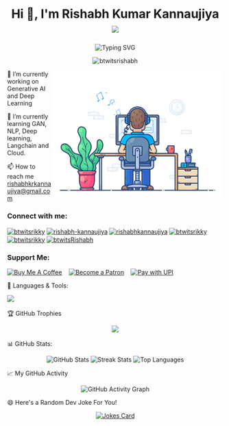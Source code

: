 <h1 align="center">Hi 👋, I'm Rishabh Kumar Kannaujiya <img src="https://media.giphy.com/media/mGcNjsfWAjY5AEZNw6/giphy.gif" width="50"></h1>

<p align="center">
<img src="https://readme-typing-svg.demolab.com?font=Fira+Code&weight=500&pause=1000&color=00F7FF&center=true&width=435&lines=AI+Practitioner+%7C+ML+%26+DL+Explorer;Let's+build+the+future+together+%F0%9F%A4%96" alt="Typing SVG" />
</p>

<p align="center">
<img src="https://komarev.com/ghpvc/?username=btwitsrishabh&label=Profile%20views&color=0e75b6&style=flat" alt="btwitsrishabh" />
</p>

<img align="right" alt="Coding" width="400" src="https://raw.githubusercontent.com/SupianIDz/SupianIDz/main/coding.gif">

🔭 I’m currently working on Generative AI and Deep Learning

🌱 I’m currently learning GAN, NLP, Deep learning, Langchain and Cloud.

📫 How to reach me rishabhkrkannaujiya@gmail.com

<h3 align="left">Connect with me:</h3>
<p align="left">
<a href="https://twitter.com/btwitsrikky" target="blank"><img align="center" src="https://raw.githubusercontent.com/rahuldkjain/github-profile-readme-generator/master/src/images/icons/Social/twitter.svg" alt="btwitsrikky" height="30" width="40" /></a>
<a href="https://www.linkedin.com/in/rishabh-kannaujiya-712178207/" target="blank"><img align="center" src="https://raw.githubusercontent.com/rahuldkjain/github-profile-readme-generator/master/src/images/icons/Social/linked-in-alt.svg" alt="rishabh-kannaujiya" height="30" width="40" /></a>
<a href="https://kaggle.com/rishabhkannaujiya" target="blank"><img align="center" src="https://raw.githubusercontent.com/rahuldkjain/github-profile-readme-generator/master/src/images/icons/Social/kaggle.svg" alt="rishabhkannaujiya" height="30" width="40" /></a>
<a href="https://instagram.com/btwitsrikky" target="blank"><img align="center" src="https://raw.githubusercontent.com/rahuldkjain/github-profile-readme-generator/master/src/images/icons/Social/instagram.svg" alt="btwitsrikky" height="30" width="40" /></a>
<a href="https://www.leetcode.com/btwitsrikky" target="blank"><img align="center" src="https://raw.githubusercontent.com/rahuldkjain/github-profile-readme-generator/master/src/images/icons/Social/leet-code.svg" alt="btwitsrikky" height="30" width="40" /></a>
<a href="https://huggingface.co/btwitsRishabh" target="blank"><img align="center" src="https://huggingface.co/datasets/huggingface/brand-assets/resolve/main/hf-logo.png" alt="btwitsRishabh" height="40" width="40" /></a>
</p>

<h3 align="left">Support Me:</h3>
<p align="left">
<a href="https://buymeacoffee.com/rishabhkannaujiya" target="_blank"><img src="https://cdn.buymeacoffee.com/buttons/v2/default-yellow.png" alt="Buy Me A Coffee" height="40" width="145"></a>
&nbsp;&nbsp;
<a href="https://www.patreon.com/RishabhKannaujiya" target="_blank"><img src="https://c5.patreon.com/external/logo/become_a_patron_button@2x.png" alt="Become a Patron" height="40"></a>
&nbsp;&nbsp;
<a href="upi://pay?pa=rikkyrich96@oksbi" target="_blank"><img src="https://img.shields.io/badge/Pay%20with-UPI-blue?style=for-the-badge&logo=upi" alt="Pay with UPI" height="40"></a>
</p>

🧰 Languages & Tools:
<p align="">
<img src="https://skillicons.dev/icons?i=python,tensorflow,flask,gcp,figma,vscode" />
</p>

🏆 GitHub Trophies
<p align="center">
<img src="https://github-profile-trophy.vercel.app/?username=irkky&theme=tokyonight&no-frame=true&no-bg=true&column=6&margin-w=15&margin-h=15" />
</p>

📊 GitHub Stats:
<p align="center">
<img src="https://github-readme-stats.vercel.app/api?username=irkky&show_icons=true&theme=radical" alt="GitHub Stats" />
<img src="https://github-readme-streak-stats.herokuapp.com/?user=irkky&theme=radical" alt="Streak Stats" />
<img src="https://github-readme-stats.vercel.app/api/top-langs/?username=irkky&layout=compact&theme=radical" alt="Top Languages" />
</p>

📈 My GitHub Activity
<!--START_SECTION:activity-->

<p align="center">
<img src="https://github-readme-activity-graph.vercel.app/graph?username=irkky&theme=tokyo-night&hide_border=true&hide_title=false&area=true&bg_color=1a1b27&color=70a5fd&line=70a5fd&point=ffffff" alt="GitHub Activity Graph"/>
</p>
<!--END_SECTION:activity-->

😄 Here's a Random Dev Joke For You!
<p align="center">
<a href="https://readme-jokes.vercel.app/api">
<img src="https://readme-jokes.vercel.app/api?theme=tokyonight" alt="Jokes Card" />
</a>
</p>

